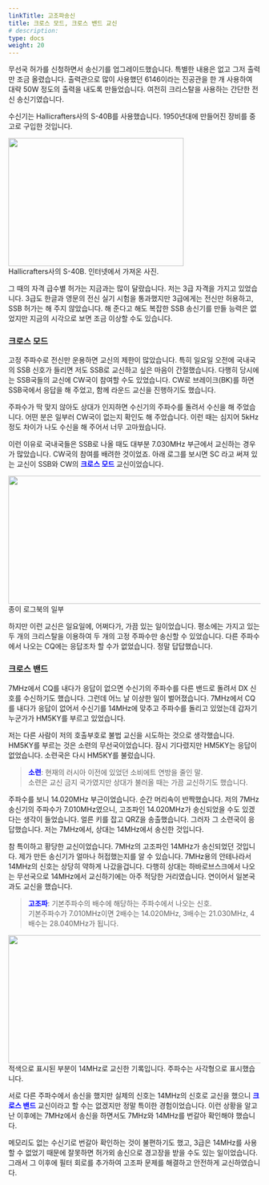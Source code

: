 ```yaml
---
linkTitle: 고조파송신
title: 크로스 모드, 크로스 밴드 교신
# description: 
type: docs
weight: 20
---
```


무선국 허가를 신청하면서 송신기를 업그레이드했습니다. 특별한 내용은 없고 그저 출력만 조금 올렸습니다. 출력관으로 많이 사용했던 6146이라는 진공관을 한 개 사용하여 대략 50W 정도의 출력을 내도록 만들었습니다. 여전히 크리스탈을 사용하는 간단한 전신 송신기였습니다.

수신기는 Hallicrafters사의 S-40B를 사용했습니다. 1950년대에 만들어진 장비를 중고로 구입한 것입니다. 

<img src="/about/episodes/img/s-40b.jpg" style="width:350px;height:256"><br>
Hallicrafters사의 S-40B. 인터넷에서 가져온 사진.

그 때의 자격 급수별 허가는 지금과는 많이 달랐습니다. 저는 3급 자격을 가지고 있었습니다. 3급도 한글과 영문의 전신 실기 시험을 통과했지만 3급에게는 전신만 허용하고, SSB 허가는 해 주지 않았습니다. 해 준다고 해도 복잡한 SSB 송신기를 만들 능력은 없었지만 지금의 시각으로 보면 조금 이상할 수도 있습니다.

### 크로스 모드 ###

고정 주파수로 전신만 운용하면 교신의 제한이 많았습니다. 특히 일요일 오전에 국내국의 SSB 신호가 들리면 저도 SSB로 교신하고 싶은 마음이 간절했습니다. 다행히 당시에는 SSB국들의 교신에 CW국이 참여할 수도 있었습니다. CW로 브레이크(BK)를 하면 SSB국에서 응답을 해 주었고, 함께 라운드 교신을 진행하기도 했습니다.

주파수가 딱 맞지 않아도 상대가 인지하면 수신기의 주파수를 돌려서 수신을 해 주었습니다. 어떤 분은 일부러 CW국이 없는지 확인도 해 주었습니다. 이런 때는 심지어 5kHz 정도 차이가 나도 수신을 해 주어서 너무 고마웠습니다.

이런 이유로 국내국들은 SSB로 나올 때도 대부분 7.030MHz 부근에서 교신하는 경우가 많았습니다. CW국의 참여를 배려한 것이었죠. 아래 로그를 보시면 SC 라고 써져 있는 교신이 SSB와  CW의 <span style="color:blue">**크로스 모드**</span> 교신이었습니다.

<img src="/about/episodes/img/log_sc.png" style="width:700px;height:256"><br>
종이 로그북의 일부

하지만 이런 교신은 일요일에, 어쩌다가, 가끔 있는 일이었습니다. 평소에는 가지고 있는 두 개의 크리스탈을 이용하여 두 개의 고정 주파수만 송신할 수 있었습니다. 다른 주파수에서 나오는 CQ에는 응답조차 할 수가 없었습니다. 정말 답답했습니다.

### 크로스 밴드 ###

7MHz에서 CQ를 내다가 응답이 없으면 수신기의 주파수를 다른 밴드로 돌려서 DX 신호를 수신하기도 했습니다. 그런데 어느 날 이상한 일이 벌어졌습니다. 7MHz에서 CQ를 내다가 응답이 없어서 수신기를 14MHz에 맞추고 주파수를 돌리고 있었는데 갑자기 누군가가 HM5KY를 부르고 있었습니다.

저는 다른 사람이 저의 호출부호로 불법 교신을 시도하는 것으로 생각했습니다. HM5KY를 부르는 것은 소련의 무선국이었습니다. 잠시 기다렸지만 HM5KY는 응답이 없었습니다. 소련국은 다시 HM5KY를 불렀습니다.

> <span style="color:blue">**소련**</span>: 현재의 러시아 이전에 있었던 소비에트 연방을 줄인 말.<br>
> 소련은 교신 금지 국가였지만 상대가 불러올 때는 가끔 교신하기도 했습니다.

주파수를 보니 14.020MHz 부근이었습니다. 순간 머리속이 반짝했습니다. 저의 7MHz 송신기의 주파수가 7.010MHz였으니, 고조파인 14.020MHz가 송신되었을 수도 있겠다는 생각이 들었습니다. 얼른 키를 잡고 QRZ을 송출했습니다. 그러자 그 소련국이 응답했습니다. 저는 7MHz에서, 상대는 14MHz에서 송신한 것입니다.

참 특이하고 황당한 교신이었습니다. 7MHz의 고조파인 14MHz가 송신되었던 것입니다. 제가 만든 송신기가 얼마나 허접했는지를 알 수 있습니다. 7MHz용의 안테나라서 14MHz의 신호는 상당히 약하게 나갔을겁니다. 다행히 상대는 하바로브스크에서 나오는 무선국으로 14MHz에서 교신하기에는 아주 적당한 거리였습니다. 연이어서 일본국과도 교신을 했습니다.

> <span style="color:blue">**고조파**</span>: 기본주파수의 배수에 해당하는 주파수에서 나오는 신호.<br>
> 기본주파수가 7.010MHz이면 2배수는 14.020MHz, 3배수는 21.030MHz, 4배수는 28.040MHz가 됩니다.

<img src="/about/episodes/img/log.png" style="width:600px;height:256"><br>
적색으로 표시된 부분이 14MHz로 교신한 기록입니다. 주파수는 사각형으로 표시했습니다.

서로 다른 주파수에서 송신을 했지만 실제의 신호는 14MHz의 신호로 교신을 했으니 <span style="color:blue">**크로스 밴드**</span> 교신이라고 할 수는 없겠지만 정말 특이한 경험이었습니다. 이런 상황을 알고 난 이후에는 7MHz에서 송신을 하면서도 7MHz와 14MHz를 번갈아 확인해야 했습니다.

메모리도 없는 수신기로 번갈아 확인하는 것이 불편하기도 했고, 3급은 14MHz를 사용할 수 없었기 때문에 잘못하면 허가외 송신으로 경고장을 받을 수도 있는 일이었습니다. 그래서 그 이후에 필터 회로를 추가하여 고조파 문제를 해결하고 안전하게 교신하였습니다.

